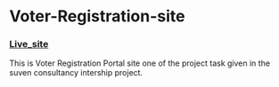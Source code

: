 # Voter-Registration-site

### [Live_site](https://resturant-here-by.netlify.app/)
This is Voter Registration Portal site one of the project task given in the suven consultancy intership project.

